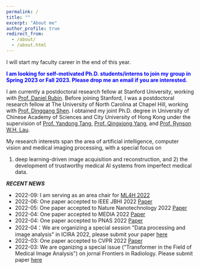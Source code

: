 ```yaml
---
permalink: /
title: ""
excerpt: "About me"
author_profile: true
redirect_from: 
  - /about/
  - /about.html
---
```

I will start my faculty career in the end of this year. 

<span style="color:blue;font-weight:bold;"> I am looking for self-motivated Ph.D. students/interns to join my group in Spring 2023 or Fall 2023. Please drop me an email if you are interested. </span>



I am currently a postdoctoral research fellow at Stanford University, working with [Prof. Daniel Rubin](https://rubinlab.stanford.edu/). Before joining
Stanford, I was a postdoctoral research fellow at The University of North Carolina at Chapel Hill, working with [Prof.
Dinggang Shen](http://idea.bme.shanghaitech.edu.cn). I obtained my joint Ph.D. degree in University of Chinese Academy of Sciences and City University of Hong
Kong under the supervision of [Prof. Yandong Tang](http://vision.sia.cn/our%20team/YandongTang-homepage/vision-YandongTang%28English%29.html), [Prof. Qingxiong Yang](https://scholar.google.com/citations?user=4WirkacAAAAJ&hl=zh-CN), and [Prof. Rynson W.H. Lau](https://www.cs.cityu.edu.hk/~rynson/). 

My research interests span the area of artificial intelligence, computer vision and medical imaging processing, with a special focus on
1) deep learning-driven image acquisition and reconstruction, and 2) the development of trustworthy medical AI systems
from imperfect medical data.

***RECENT NEWS***
* 2022-09: I am serving as an area chair for [ML4H 2022](https://ml4health.github.io/2022/)
* 2022-06: One paper accepted to IEEE JBHI 2022 [Paper](https://ieeexplore.ieee.org/abstract/document/9806163)
* 2022-05: One paper accepted to Nature Nanotechnology 2022 [Paper](https://www.nature.com/articles/s41565-022-01130-3)
* 2022-04: One paper accepted to MEDIA 2022 [Paper](https://arxiv.org/pdf/2106.13208.pdf)
* 2022-04: One paper accepted to PNAS 2022 [Paper](https://www.pnas.org/doi/abs/10.1073/pnas.2123111119)
* 2022-04：We are organizing a special session "Data processing and image analysis" in ICIRA 2022, please submit your paper [here](https://icira2022.org/paper-submission-2/)
* 2022-03: One paper accepted to CVPR 2022 [Paper](https://arxiv.org/pdf/2106.06047.pdf)
* 2022-03: We are oganizing a special issue ("Transformer in the Field of Medical Image Analysis") on jornal Frontiers in Radiology. Please submit paper [here](https://www.frontiersin.org/research-topics/33732/transformer-in-the-field-of-medical-image-analysis)


